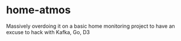 # home-atmos
Massively overdoing it on a basic home monitoring project to have an excuse to hack with Kafka, Go, D3

